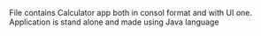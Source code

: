 File contains Calculator app both in consol format and with UI one. Application is stand alone and made using Java language
